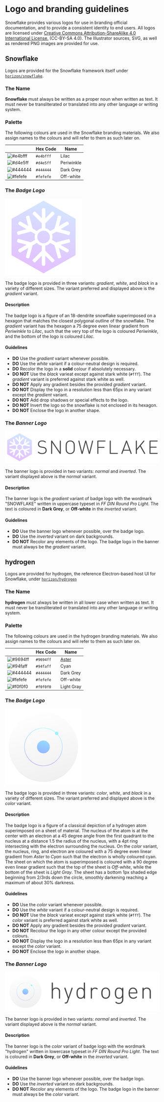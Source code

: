 
# Logo and branding guidelines

Snowflake provides various logos for use in branding official documentation, and to provide a consistent identity to end users. All logos are licensed under [Creative Commons Attribution-ShareAlike 4.0 International License.](http://creativecommons.org/licenses/by-sa/4.0/) (CC-BY-SA 4.0). The Illustrator sources, SVG, as well as rendered PNG images are provided for use. 

## Snowflake
Logos are provided for the Snowflake framework itself under [`horizon/snowflake`](horizon/snowflake).

### The Name
**Snowflake** must always be written as a proper noun when written as text. It must never be transliterated or translated into any other language or writing system.

### Palette
The following colours are used in the Snowflake branding materials. We also assign names to the colours and will refer to them as such later on.

| |Hex Code|Name|
|-|--------|----|
|![#e4bfff](https://dummyimage.com/16x16/e4bfff.gif&text=+)|`#e4bfff`|Lilac|
|![#d4e5ff](https://dummyimage.com/16x16/d4e5ff.gif&text=+)|`#d4e5ff`|Periwinkle|
|![#444444](https://dummyimage.com/16x16/444444.gif&text=+)|`#444444`|Dark Grey|
|![#fefefe](https://dummyimage.com/16x16/fefefe.gif&text=+)|`#fefefe`|Off-white|

### The *Badge Logo*
![badge-snowflake]

The badge logo is provided in three variants: *gradient*, *white*, and *black* in a variety of different sizes. The variant preferred and displayed above is the *gradient* variant.

#### Description
The badge logo is a figure of an 18-dendrite snowflake superimposed on a hexagon that matches the closest polygonal outline of the snowflake. The *gradient* variant has the hexagon a 75 degree even linear gradient from *Periwinkle* to *Lilac*, such that the very top of the logo is coloured *Periwinkle*, and the bottom of the logo is coloured *Lilac*. 

#### Guidelines

* **DO** Use the *gradient* variant whenever possible.
* **DO** Use the *white* variant if a colour-neutral design is required.
* **DO** Recolor the logo in a **solid** colour if absolutely necessary.
* **DO NOT** Use the *black* varieat except against stark white (`#fff`). The *gradient* variant is preferred against stark white as well.
* **DO NOT** Apply any gradient besides the provided *gradient* variant.
* **DO NOT** Display the logo in a resolution less than 65px in any variant except the *gradient* variant.
* **DO NOT** Add drop shadows or special effects to the logo.
* **DO NOT** Invert the logo so the snowflake is not enclosed in its hexagon.
* **DO NOT** Enclose the logo in another shape.

### The *Banner Logo*
![banner-snowflake]

The banner logo is provided in two variants: *normal* and *inverted*. The variant displayed above is the *normal* variant.

#### Description
The banner logo is the *gradient* variant of badge logo with the wordmark "SNOWFLAKE" written in uppercase typeset in *FF DIN Round Pro Light*. The text is coloured in **Dark Grey**, or **Off-white** in the *inverted* variant.

#### Guidelines

* **DO** Use the banner logo whenever possible, over the badge logo.
* **DO** Use the *inverted* variant on dark backgrounds.
* **DO NOT** Recolor any elements of the logo. The badge logo in the banner must always be the *gradient* variant.

## hydrogen
Logos are provided for hydrogen, the reference Electron-based host UI for Snowflake, under [`horizon/hydrogen`](horizon/hydrogen)

### The Name
**hydrogen** must always be written in all lower case when written as text. It must never be transliterated or translated into any other language or writing system.

### Palette
The following colours are used in the hydrogen branding materials. We also assign names to the colours and will refer to them as such later on.

| |Hex Code|Name|
|-|--------|----|
|![#9694ff](https://dummyimage.com/16x16/9694ff.gif&text=+)|`#9694ff`|[Aster](https://irocore.com/shion-iro/)|
|![#94faff](https://dummyimage.com/16x16/94faff.gif&text=+)|`#94faff`|Cyan|
|![#444444](https://dummyimage.com/16x16/444444.gif&text=+)|`#444444`|Dark Grey|
|![#fefefe](https://dummyimage.com/16x16/fefefe.gif&text=+)|`#fefefe`|Off-white|
|![#f0f0f0](https://dummyimage.com/16x16/f0f0f0.gif&text=+)|`#f0f0f0`|Light Gray|


### The *Badge Logo*
![badge-hydrogen]

The badge logo is provided in three variants: *color*, *white*, and *black* in a variety of different sizes. The variant preferred and displayed above is the *color* variant.

#### Description
The badge logo is a figure of a classical depiction of a hydrogen atom superimposed on a sheet of material. The nucleus of the atom is at the center with an electron at a 45 degree angle from the first quadrant to the nucleus at a distance 1.5 the radius of the nucleus, with a 4pt ring intersecting with the electron surrounding the nucleus. On the *color* variant, the nucleus, ring, and electron are coloured with a 75 degree even linear gradient from *Aster* to *Cyan* such that the electron is wholly coloured cyan. The sheet on which the atom is superimposed is coloured with a 90 degree even linear gradient such that the top of the sheet is *Off-white*, while the bottom of the sheet is *Light Gray*. The sheet has a bottom 1px shaded edge beginning from 2/3rds down the circle, smoothly darkening reaching a maximum of about 30% darkness.

#### Guidelines

* **DO** Use the *color* variant whenever possible.
* **DO** Use the *white* variant if a colour-neutral design is required.
* **DO NOT** Use the *black* varieat except against stark white (`#fff`). The *color* variant is preferred against stark white as well.
* **DO NOT** Apply any gradient besides the provided *gradient* variant.
* **DO NOT** Recolour the logo in any other colour except the provided colours.
* **DO NOT** Display the logo in a resolution less than 65px in any variant except the *color* variant.
* **DO NOT** Enclose the logo in another shape.


### The *Banner Logo*
![banner-hydrogen]

The banner logo is provided in two variants: *normal* and *inverted*. The variant displayed above is the *normal* variant.

#### Description
The banner logo is the *color* variant of badge logo with the wordmark "hydrogen" written in lowercase typeset in *FF DIN Round Pro Light*. The text is coloured in **Dark Grey**, or **Off-white** in the *inverted* variant.

#### Guidelines

* **DO** Use the banner logo whenever possible, over the badge logo.
* **DO** Use the *inverted* variant on dark backgrounds.
* **DO NOT** Recolor any elements of the logo. The badge logo in the banner must always be the *color* variant.

[badge-snowflake]: horizon/snowflake/exports/Logo-Badge@250px.png "Snowflake Badge"
[banner-snowflake]: horizon/snowflake/exports/Logo-Logotype@500px.png "Snowflake Banner"
[badge-hydrogen]: horizon/hydrogen/exports/Logo-Badge@250px.png "hydrogen Badge"
[banner-hydrogen]: horizon/hydrogen/exports/Logo-Logotype@500px.png "hydrogen Banner"
